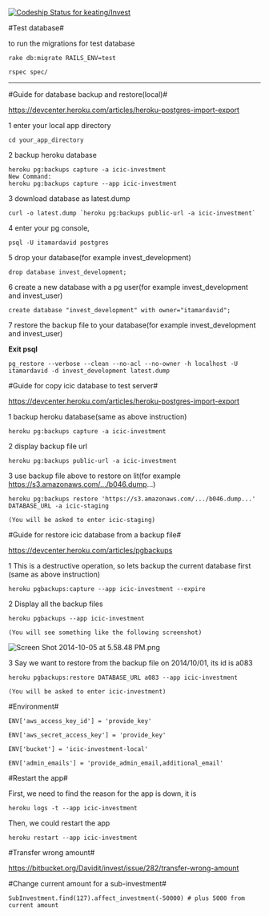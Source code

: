 [ ![Codeship Status for keating/Invest](https://www.codeship.io/projects/00776c80-4578-0132-d73f-361a09117bba/status)](https://www.codeship.io/projects/45010)

#Test database#

to run the migrations for test database

    rake db:migrate RAILS_ENV=test

    rspec spec/

-----------------------------

#Guide for database backup and restore(local)#

https://devcenter.heroku.com/articles/heroku-postgres-import-export

1 enter your local app directory

    cd your_app_directory

2 backup heroku database

    heroku pg:backups capture -a icic-investment
    New Command:
    heroku pg:backups capture --app icic-investment

3 download database as latest.dump

    curl -o latest.dump `heroku pg:backups public-url -a icic-investment`

4 enter your pg console,

    psql -U itamardavid postgres

5 drop your database(for example invest_development)

    drop database invest_development;

6 create a new database with a pg user(for example invest_development and invest_user)

    create database "invest_development" with owner="itamardavid";

7 restore the backup file to your database(for example invest_development and invest_user)

**Exit psql**

    pg_restore --verbose --clean --no-acl --no-owner -h localhost -U itamardavid -d invest_development latest.dump

#Guide for copy icic database to test server#

https://devcenter.heroku.com/articles/heroku-postgres-import-export

1 backup heroku database(same as above instruction)

    heroku pg:backups capture -a icic-investment

2 display backup file url

    heroku pg:backups public-url -a icic-investment

3 use backup file above to restore on lit(for example https://s3.amazonaws.com/.../b046.dump...)

    heroku pg:backups restore 'https://s3.amazonaws.com/.../b046.dump...' DATABASE_URL -a icic-staging

    (You will be asked to enter icic-staging)

#Guide for restore icic database from a backup file#

https://devcenter.heroku.com/articles/pgbackups

1 This is a destructive operation, so lets backup the current database first (same as above instruction)

    heroku pgbackups:capture --app icic-investment --expire

2 Display all the backup files

    heroku pgbackups --app icic-investment

    (You will see something like the following screenshot)

![Screen Shot 2014-10-05 at 5.58.48 PM.png](https://bitbucket.org/repo/ARG7Mb/images/1503796021-Screen%20Shot%202014-10-05%20at%205.58.48%20PM.png)

3 Say we want to restore from the backup file on 2014/10/01, its id is a083

    heroku pgbackups:restore DATABASE_URL a083 --app icic-investment

    (You will be asked to enter icic-investment)

#Environment#

    ENV['aws_access_key_id'] = 'provide_key'

    ENV['aws_secret_access_key'] = 'provide_key'

    ENV['bucket'] = 'icic-investment-local'

    ENV['admin_emails'] = 'provide_admin_email,additional_email'

#Restart the app#

First, we need to find the reason for the app is down, it is 

    heroku logs -t --app icic-investment

Then, we could restart the app

    heroku restart --app icic-investment

#Transfer wrong amount#

https://bitbucket.org/Davidit/invest/issue/282/transfer-wrong-amount

#Change current amount for a sub-investment#

    SubInvestment.find(127).affect_investment(-50000) # plus 5000 from current amount
